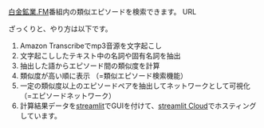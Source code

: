 [白金鉱業.FM](https://shirokane-kougyou.fm/)番組内の類似エピソードを検索できます。
URL

ざっくりと、やり方は以下です。
1. Amazon Transcribeでmp3音源を文字起こし
2. 文字起こししたテキスト中の名詞や固有名詞を抽出
3. 抽出した語からエピソード間の類似度を計算
4. 類似度が高い順に表示 （=類似エピソード検索機能）
5. 一定の類似度以上のエピソードペアを抽出してネットワークとして可視化（=エピソードネットワーク）
6. 計算結果データを[streamlit](https://streamlit.io/cloud)でGUIを付けて、[streamlit Cloud](https://streamlit.io/cloud)でホスティングしています。

